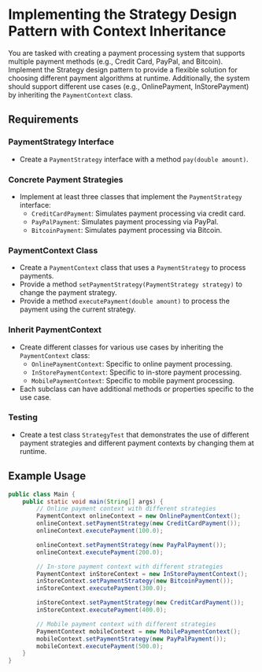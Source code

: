 # Implementing the Strategy Design Pattern with Context Inheritance

You are tasked with creating a payment processing system that supports multiple payment methods (e.g., Credit Card, PayPal, and Bitcoin). Implement the Strategy design pattern to provide a flexible solution for choosing different payment algorithms at runtime. Additionally, the system should support different use cases (e.g., OnlinePayment, InStorePayment) by inheriting the `PaymentContext` class.

## Requirements

### PaymentStrategy Interface
- Create a `PaymentStrategy` interface with a method `pay(double amount)`.

### Concrete Payment Strategies
- Implement at least three classes that implement the `PaymentStrategy` interface:
    - `CreditCardPayment`: Simulates payment processing via credit card.
    - `PayPalPayment`: Simulates payment processing via PayPal.
    - `BitcoinPayment`: Simulates payment processing via Bitcoin.

### PaymentContext Class
- Create a `PaymentContext` class that uses a `PaymentStrategy` to process payments.
- Provide a method `setPaymentStrategy(PaymentStrategy strategy)` to change the payment strategy.
- Provide a method `executePayment(double amount)` to process the payment using the current strategy.

### Inherit PaymentContext
- Create different classes for various use cases by inheriting the `PaymentContext` class:
    - `OnlinePaymentContext`: Specific to online payment processing.
    - `InStorePaymentContext`: Specific to in-store payment processing.
    - `MobilePaymentContext`: Specific to mobile payment processing.
- Each subclass can have additional methods or properties specific to the use case.

### Testing
- Create a test class `StrategyTest` that demonstrates the use of different payment strategies and different payment contexts by changing them at runtime.

## Example Usage

```java
public class Main {
    public static void main(String[] args) {
        // Online payment context with different strategies
        PaymentContext onlineContext = new OnlinePaymentContext();
        onlineContext.setPaymentStrategy(new CreditCardPayment());
        onlineContext.executePayment(100.0);

        onlineContext.setPaymentStrategy(new PayPalPayment());
        onlineContext.executePayment(200.0);

        // In-store payment context with different strategies
        PaymentContext inStoreContext = new InStorePaymentContext();
        inStoreContext.setPaymentStrategy(new BitcoinPayment());
        inStoreContext.executePayment(300.0);

        inStoreContext.setPaymentStrategy(new CreditCardPayment());
        inStoreContext.executePayment(400.0);

        // Mobile payment context with different strategies
        PaymentContext mobileContext = new MobilePaymentContext();
        mobileContext.setPaymentStrategy(new PayPalPayment());
        mobileContext.executePayment(500.0);
    }
}

